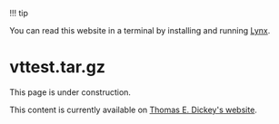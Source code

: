 !!! tip

You can read this website in a terminal by installing and running [Lynx](https://lynx.browser.org/).

# vttest.tar.gz

This page is under construction.

This content is currently available on [Thomas E. Dickey's website](https://invisible-island.net/datafiles/release/vttest.tar.gz).
